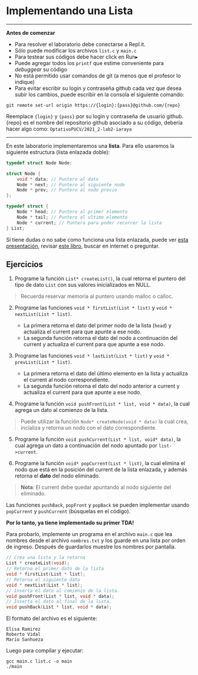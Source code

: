
Implementando una Lista
=====

---
**Antes de comenzar**

* Para resolver el laboratorio debe conectarse a Repl.it. 
* Sólo puede modificar los archivos `list.c` y `main.c`
* Para testear sus códigos debe hacer click en Run▸
* Puede agregar todos los `printf` que estime conveniente para *debuggear* su código
* No está permitido usar comandos de git (a menos que el profesor lo indique)
* Para evitar escribir su login y contraseña github cada vez que desea subir los cambios, puede escribir en la consola el siguiente comando: 
````
git remote set-url origin https://{login}:{pass}@github.com/{repo}
````
Reemplace `{login}` y `{pass}` por su login y contraseña de usuario github. {repo} es el nombre del repositorio github asociado a su código, debería hacer algo como: `OptativoPUCV/2021_2-lab2-iaraya` 

---



En este laboratorio implementaremos una **lista**. Para ello usaremos la siguiente estructura (lista enlazada doble):

````c
typedef struct Node Node;

struct Node {
    void * data; // Puntero al dato
    Node * next; // Puntero al siguiente nodo
    Node * prev; // Puntero al nodo previo
};

typedef struct {
    Node * head; // Puntero al primer elemento
    Node * tail; // Puntero al ultimo elemento
    Node * current; // Puntero para poder recorrer la lista
} List;
````

Si tiene dudas o no sabe como funciona una lista enlazada, puede ver [esta presentación](https://docs.google.com/presentation/d/1ywdRlclnyEt5j02rHXF1nC_3oF0RJcuz2U12qPuv5N4/edit), revisar [este libro](https://drive.google.com/file/d/0B9JSHx01XN1rRGwyTHowaEJnLUE/view?usp=sharing), buscar en internet o preguntar.

Ejercicios
----

1. Programe la función `List* createList()`, la cual retorna el puntero del tipo de dato `List` con sus valores inicializados en NULL.
> Recuerda reservar memoria al puntero usando malloc o calloc.

2. Programe las funciones `void * firstList(List * list)` y `void * nextList(List * list)`. 
   * La primera retorna el dato del primer nodo de la lista (`head`) y actualiza el current para que apunte a ese nodo. 
   * La segunda función retorna el dato del nodo a continuación del current y actualiza el current para que apunte a ese nodo.

3. Programe las funciones `void * lastList(List * list)` y `void * prevList(List * list)`.
   * La primera retorna el dato del último elemento en la lista y actualiza el current al nodo correspondiente. 
   * La segunda función retorna el dato del nodo anterior a current y actualiza el current para que apunte a ese nodo.

4. Programe la función `void pushFront(List * list, void * data)`, la cual agrega un dato al comienzo de la lista. 
> Puede utilizar la función `Node* createNode(void * data)` la cual crea, incializa y retorna un nodo con el dato correspondiente. 

5. Programe la función `void pushCurrent(List * list, void* data)`, la cual agrega un dato a continuación del nodo apuntado por `list->current`.

6. Programe la función `void* popCurrent(List * list)`, la cual elimina el nodo que está en la posición del current de la lista enlazada, y además retorna el **dato** del nodo eliminado.
> **Nota**: El current debe quedar apuntando al nodo siguiente del eliminado.

Las funciones `pushBack`, `popFront` y `popBack` se pueden implementar usando `popCurrent` y `pushCurrent` (búsquelas en el código).

**Por lo tanto, ya tiene implementado su primer TDA!**



Para probarlo, implemente un programa en el archivo `main.c` que lea nombres desde el archivo `nombres.txt` y los guarde en una lista por orden de ingreso. Después de guardarlos muestre los nombres por pantalla.
````c
// Crea una lista y la retorna
List * createList(void); 
// Retorna el primer dato de la lista
void * firstList(List * list);
// Retorna el siguiente dato 
void * nextList(List * list); 
// Inserta el dato al comienzo de la lista.
void pushFront(List * list, void * data);
// Inserta el dato al final de la lista. 
void pushBack(List * list, void * data); 
````


El formato del archivo es el siguiente:
````
Elisa Ramirez
Roberto Vidal
Mario Sanhueza
````

Luego para compilar y ejecutar:

    gcc main.c list.c -o main
    ./main 


